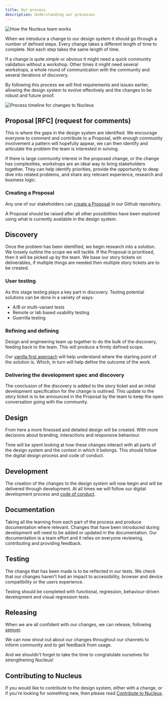 ```yaml
---
title: Our process
description: Understanding our processes
---
```


![How the Nucleus team works](https://user-images.githubusercontent.com/45626534/95470033-37185880-0978-11eb-83cb-79bea6fe1e9a.png)

When we introduce a change to our design system it should go through a number of defined steps. Every change takes a different length of time to complete. Not each step takes the same length of time.

If a change is quite _simple_ or _obvious_ it might need a quick community validation without a workshop. Other times it might need several workshops, a whole round of communication with the community and several iterations of discovery.

By following this process we will find requirements and issues earlier, allowing the design system to evolve effectively and the changes to be robust and future proof.

![Process timeline for changes to Nucleus](https://user-images.githubusercontent.com/7101754/78082493-0f35b000-73ab-11ea-81ed-97970477736d.jpg)

## Proposal [RFC] (request for comments)

This is where the gaps in the design system are identified. We encourage everyone to comment and contribute to a Proposal, with enough community involvement a pattern will hopefully appear, we can then identify and articulate the problem the team is interested in solving.

If there is large community interest in the proposed change, or the change has complexities, workshops are an ideal way to bring stakeholders together. They can help identify priorities, provide the opportunity to deep dive into related problems, and share any relevant experience, research and business logic. 

### Creating a Proposal

Any one of our stakeholders can [create a Proposal](https://github.com/ConnectedHomes/nucleus/issues/new?assignees=&labels=RFC%2C+draft&template=b--proposal.md&title=%5BRFC%5D+Title+of+the+request) in our Github repository.

A Proposal should be raised after all other possibilities have been explored using what is currently available in the design system.

## Discovery

Once the problem has been identified, we begin research into a solution. We loosely outline the scope we will tackle. If the Proposal is prioritised, then it will be picked up by the team. We base our story tickets on deliverables, if multiple things are needed then multiple story tickets are to be created.

### User testing

As this stage testing plays a key part in discovery. Testing potential solutions can be done in a variety of ways:

- A/B or multi-variant tests
- Remote or lab based usability testing
- Guerrilla testing

### Refining and defining

Design and engineering team up together to do the bulk of the discovery, feeding back to the team. This will produce a firmly defined scope. 

Our [vanilla first approach](community/vanilla-first.md) will help understand where the starting point of the solution is. Which, in turn will help define the outcome of the work.

### Delivering the development spec and discovery

The conclusion of the discovery is added to the story ticket and an initial development specification for the change is outlined. This update to the story ticket is to be announced in the Proposal by the team to keep the open conversation going with the community.

## Design

From here a more finessed and detailed design will be created. With more decisions about branding, interactions and responsive behaviour.

Time will be spent looking at how these changes interact with all parts of the design system and the context in which it belongs. This should follow the digital design process and code of conduct.

## Development

The creation of the changes to the design system will now begin and will be delivered through development. At all times we will follow our digital development process and [code of conduct](https://github.com/ConnectedHomes/ember-commons/blob/master/CODE_OF_CONDUCT.md).

## Documentation

Taking all the learning from each part of the process and produce documentation where relevant. Changes that have been introduced during development will need to be added or updated in the documentation. Our documentation is a team effort and it relies on everyone reviewing, contributing and providing feedback.

## Testing

The change that has been made is to be reflected in our tests. We check that our changes haven't had an impact to accessibility, browser and device compatibility or the users experience.

Testing should be completed with functional, regression, behaviour-driven development and visual regression tests.

## Releasing

When we are all confident with our changes, we can release, following [semver](https://semver.org/).

We can now shout out about our changes throughout our channels to inform community and to get feedback from usage.

And we shouldn't forget to take the time to congratulate ourselves for strengthening Nucleus!

## Contributing to Nucleus

If you would like to contribute to the design system, either with a change, or if you're looking for something new, then please read [Contribute to Nucleus](community/contribute-to-nucleus.md).
